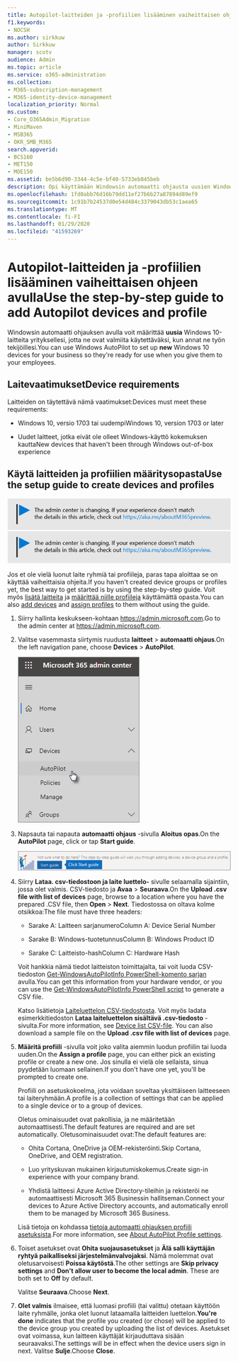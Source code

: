 ```yaml
---
title: Autopilot-laitteiden ja -profiilien lisääminen vaiheittaisen ohjeen avulla
f1.keywords:
- NOCSH
ms.author: sirkkuw
author: Sirkkuw
manager: scotv
audience: Admin
ms.topic: article
ms.service: o365-administration
ms.collection:
- M365-subscription-management
- M365-identity-device-management
localization_priority: Normal
ms.custom:
- Core_O365Admin_Migration
- MiniMaven
- MSB365
- OKR_SMB_M365
search.appverid:
- BCS160
- MET150
- MOE150
ms.assetid: be5b6d90-3344-4c5e-bf40-5733eb845beb
description: Opi käyttämään Windowsin automaatti ohjausta uusien Windows 10-laitteiden käyttöön yrityksellesi.
ms.openlocfilehash: 1fd0abb76d16b79dd11ef27b6b27a87894d89ef9
ms.sourcegitcommit: 1c91b7b24537d0e54d484c3379043db53c1aea65
ms.translationtype: MT
ms.contentlocale: fi-FI
ms.lasthandoff: 01/29/2020
ms.locfileid: "41593269"
---
```

# <a name="use-the-step-by-step-guide-to-add-autopilot-devices-and-profile"></a><span data-ttu-id="14191-103">Autopilot-laitteiden ja -profiilien lisääminen vaiheittaisen ohjeen avulla</span><span class="sxs-lookup"><span data-stu-id="14191-103">Use the step-by-step guide to add Autopilot devices and profile</span></span>

<span data-ttu-id="14191-104">Windowsin automaatti ohjauksen avulla voit määrittää **uusia** Windows 10-laitteita yrityksellesi, jotta ne ovat valmiita käytettäväksi, kun annat ne työn tekijöillesi.</span><span class="sxs-lookup"><span data-stu-id="14191-104">You can use Windows AutoPilot to set up **new** Windows 10 devices for your business so they're ready for use when you give them to your employees.</span></span>
  
## <a name="device-requirements"></a><span data-ttu-id="14191-105">Laitevaatimukset</span><span class="sxs-lookup"><span data-stu-id="14191-105">Device requirements</span></span>

<span data-ttu-id="14191-106">Laitteiden on täytettävä nämä vaatimukset:</span><span class="sxs-lookup"><span data-stu-id="14191-106">Devices must meet these requirements:</span></span>
  
- <span data-ttu-id="14191-107">Windows 10, versio 1703 tai uudempi</span><span class="sxs-lookup"><span data-stu-id="14191-107">Windows 10, version 1703 or later</span></span>
    
- <span data-ttu-id="14191-108">Uudet laitteet, jotka eivät ole olleet Windows-käyttö kokemuksen kautta</span><span class="sxs-lookup"><span data-stu-id="14191-108">New devices that haven't been through Windows out-of-box experience</span></span>
    
## <a name="use-the-setup-guide-to-create-devices-and-profiles"></a><span data-ttu-id="14191-109">Käytä laitteiden ja profiilien määritysopasta</span><span class="sxs-lookup"><span data-stu-id="14191-109">Use the setup guide to create devices and profiles</span></span>

<span data-ttu-id="14191-110">[![Selite, jossa ilmoitetaan, että hallintakeskus muuttuu. Lisätietoja löytyy osoitteesta aka.ms/aboutM365preview.](media/m365admincenterchanging.png)](https://docs.microsoft.com/office365/admin/microsoft-365-admin-center-preview)</span><span class="sxs-lookup"><span data-stu-id="14191-110">[![Label to let you know the admin center is changing and you can find more details at aka.ms/aboutM365preview.](media/m365admincenterchanging.png)](https://docs.microsoft.com/office365/admin/microsoft-365-admin-center-preview)</span></span>

<span data-ttu-id="14191-111">Jos et ole vielä luonut laite ryhmiä tai profiileja, paras tapa aloittaa se on käyttää vaiheittaisia ohjeita.</span><span class="sxs-lookup"><span data-stu-id="14191-111">If you haven't created device groups or profiles yet, the best way to get started is by using the step-by-step guide.</span></span> <span data-ttu-id="14191-112">Voit myös [lisätä laitteita](create-and-edit-autopilot-devices.md) ja [määrittää niille profiileja](create-and-edit-autopilot-profiles.md) käyttämättä opasta.</span><span class="sxs-lookup"><span data-stu-id="14191-112">You can also [add devices](create-and-edit-autopilot-devices.md) and [assign profiles](create-and-edit-autopilot-profiles.md) to them without using the guide.</span></span> 
  
1. <span data-ttu-id="14191-113">Siirry hallinta keskukseen-kohtaan <a href="https://go.microsoft.com/fwlink/p/?linkid=837890" target="_blank">https://admin.microsoft.com</a>.</span><span class="sxs-lookup"><span data-stu-id="14191-113">Go to the admin center at <a href="https://go.microsoft.com/fwlink/p/?linkid=837890" target="_blank">https://admin.microsoft.com</a>.</span></span>

2. <span data-ttu-id="14191-114">Valitse vasemmasta siirtymis ruudusta **laitteet** \> **automaatti ohjaus**.</span><span class="sxs-lookup"><span data-stu-id="14191-114">On the left navigation pane, choose **Devices** \> **AutoPilot**.</span></span>

    ![Valitse hallinta keskuksessa laitteet ja sitten automaatti ohjaus.](media/AutoPilot.png)
  
2. <span data-ttu-id="14191-116">Napsauta tai napauta **automaatti ohjaus** -sivulla **Aloitus opas**.</span><span class="sxs-lookup"><span data-stu-id="14191-116">On the **AutoPilot** page, click or tap **Start guide**.</span></span>
    
    ![Click Start guide for step-by-step instructions for Autopilot.](media/31662655-d1e6-437d-87ea-c0dec5da56f7.png)
  
3. <span data-ttu-id="14191-118">Siirry **Lataa. csv-tiedostoon ja laite luettelo-** sivulle selaamalla sijaintiin, jossa olet valmis. CSV-tiedosto ja **Avaa** \> **Seuraava**.</span><span class="sxs-lookup"><span data-stu-id="14191-118">On the **Upload .csv file with list of devices** page, browse to a location where you have the prepared .CSV file, then **Open** \> **Next**.</span></span> <span data-ttu-id="14191-119">Tiedostossa on oltava kolme otsikkoa:</span><span class="sxs-lookup"><span data-stu-id="14191-119">The file must have three headers:</span></span>
    
    - <span data-ttu-id="14191-120">Sarake A: Laitteen sarjanumero</span><span class="sxs-lookup"><span data-stu-id="14191-120">Column A: Device Serial Number</span></span>
    
    - <span data-ttu-id="14191-121">Sarake B: Windows-tuotetunnus</span><span class="sxs-lookup"><span data-stu-id="14191-121">Column B: Windows Product ID</span></span>
    
    - <span data-ttu-id="14191-122">Sarake C: Laitteisto-hash</span><span class="sxs-lookup"><span data-stu-id="14191-122">Column C: Hardware Hash</span></span>
    
    <span data-ttu-id="14191-123">Voit hankkia nämä tiedot laitteiston toimittajalta, tai voit luoda CSV-tiedoston [Get-WindowsAutoPilotInfo PowerShell-komento sarjan](https://www.powershellgallery.com/packages/Get-WindowsAutoPilotInfo) avulla.</span><span class="sxs-lookup"><span data-stu-id="14191-123">You can get this information from your hardware vendor, or you can use the [Get-WindowsAutoPilotInfo PowerShell script](https://www.powershellgallery.com/packages/Get-WindowsAutoPilotInfo) to generate a CSV file.</span></span> 
    
    <span data-ttu-id="14191-p103">Katso lisätietoja [Laiteluettelon CSV-tiedostosta](https://support.office.com/article/932e3676-2491-49f0-9177-d893d2f5276e). Voit myös ladata esimerkkitiedoston **Lataa laiteluettelon sisältävä .csv-tiedosto** -sivulta.</span><span class="sxs-lookup"><span data-stu-id="14191-p103">For more information, see [Device list CSV-file](https://support.office.com/article/932e3676-2491-49f0-9177-d893d2f5276e). You can also download a sample file on the **Upload .csv file with list of devices** page.</span></span> 
    
4. <span data-ttu-id="14191-126">**Määritä profiili** -sivulla voit joko valita aiemmin luodun profiilin tai luoda uuden.</span><span class="sxs-lookup"><span data-stu-id="14191-126">On the **Assign a profile** page, you can either pick an existing profile or create a new one.</span></span> <span data-ttu-id="14191-127">Jos sinulla ei vielä ole sellaista, sinua pyydetään luomaan sellainen.</span><span class="sxs-lookup"><span data-stu-id="14191-127">If you don't have one yet, you'll be prompted to create one.</span></span> 
    
    <span data-ttu-id="14191-128">Profiili on asetuskokoelma, jota voidaan soveltaa yksittäiseen laitteeseen tai laiteryhmään.</span><span class="sxs-lookup"><span data-stu-id="14191-128">A profile is a collection of settings that can be applied to a single device or to a group of devices.</span></span>
    
    <span data-ttu-id="14191-129">Oletus ominaisuudet ovat pakollisia, ja ne määritetään automaattisesti.</span><span class="sxs-lookup"><span data-stu-id="14191-129">The default features are required and are set automatically.</span></span> <span data-ttu-id="14191-130">Oletusominaisuudet ovat:</span><span class="sxs-lookup"><span data-stu-id="14191-130">The default features are:</span></span>
    
    - <span data-ttu-id="14191-131">Ohita Cortana, OneDrive ja OEM-rekisteröinti.</span><span class="sxs-lookup"><span data-stu-id="14191-131">Skip Cortana, OneDrive, and OEM registration.</span></span>
    
    - <span data-ttu-id="14191-132">Luo yrityskuvan mukainen kirjautumiskokemus.</span><span class="sxs-lookup"><span data-stu-id="14191-132">Create sign-in experience with your company brand.</span></span>
    
    - <span data-ttu-id="14191-133">Yhdistä laitteesi Azure Active Directory-tileihin ja rekisteröi ne automaattisesti Microsoft 365 Businessin hallitseman.</span><span class="sxs-lookup"><span data-stu-id="14191-133">Connect your devices to Azure Active Directory accounts, and automatically enroll them to be managed by Microsoft 365 Business.</span></span>
    
    <span data-ttu-id="14191-134">Lisä tietoja on kohdassa [tietoja automaatti ohjauksen profiili asetuksista](autopilot-profile-settings.md).</span><span class="sxs-lookup"><span data-stu-id="14191-134">For more information, see [About AutoPilot Profile settings](autopilot-profile-settings.md).</span></span> 
    
5. <span data-ttu-id="14191-135">Toiset asetukset ovat **Ohita suojausasetukset** ja **Älä salli käyttäjän ryhtyä paikalliseksi järjestelmänvalvojaksi**. Nämä molemmat ovat oletusarvoisesti **Poissa käytöstä**.</span><span class="sxs-lookup"><span data-stu-id="14191-135">The other settings are **Skip privacy settings** and **Don't allow user to become the local admin**. These are both set to **Off** by default.</span></span> 
    
    <span data-ttu-id="14191-136">Valitse **Seuraava**.</span><span class="sxs-lookup"><span data-stu-id="14191-136">Choose **Next**.</span></span>
    
6. <span data-ttu-id="14191-137">**Olet valmis** ilmaisee, että luomasi profiili (tai valittu) otetaan käyttöön laite ryhmälle, jonka olet luonut lataamalla laitteiden luettelon.</span><span class="sxs-lookup"><span data-stu-id="14191-137">**You're done** indicates that the profile you created (or chose) will be applied to the device group you created by uploading the list of devices.</span></span> <span data-ttu-id="14191-138">Asetukset ovat voimassa, kun laitteen käyttäjät kirjauduttava sisään seuraavaksi.</span><span class="sxs-lookup"><span data-stu-id="14191-138">The settings will be in effect when the device users sign in next.</span></span> <span data-ttu-id="14191-139">Valitse **Sulje**.</span><span class="sxs-lookup"><span data-stu-id="14191-139">Choose **Close**.</span></span>
    